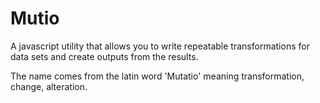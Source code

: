 Mutio
=====

A javascript utility that allows you to write repeatable transformations for data sets and create outputs from the results.

The name comes from the latin word 'Mutatio' meaning transformation, change, alteration.
